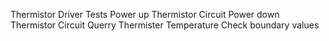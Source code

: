 Thermistor Driver Tests
Power up Thermistor Circuit
Power down Thermistor Circuit
Querry Thermister Temperature
Check boundary values